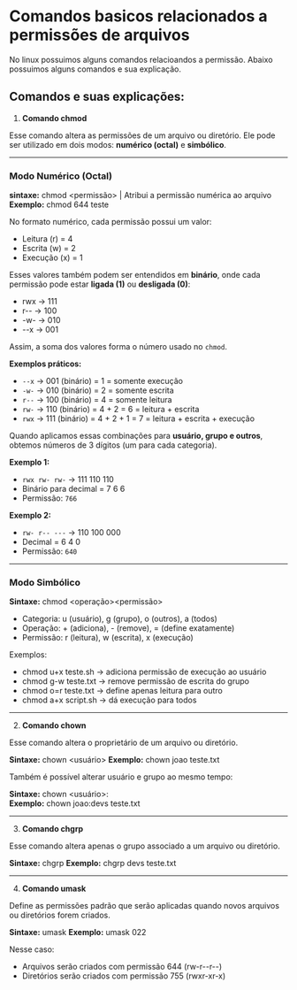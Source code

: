 # Comandos basicos relacionados a permissões de arquivos

No linux possuimos alguns comandos relacioandos a permissão. Abaixo possuimos alguns comandos e sua explicação.

## Comandos e suas explicações:

1. **Comando chmod** 

Esse comando altera as permissões de um arquivo ou diretório.
Ele pode ser utilizado em dois modos: **numérico (octal)** e **simbólico**.

---

### Modo Numérico (Octal)

**sintaxe:** chmod <permissão> <arquivo> | Atribui a permissão numérica ao arquivo
**Exemplo:** chmod 644 teste

No formato numérico, cada permissão possui um valor:

- Leitura (r) = 4 
- Escrita (w) = 2 
- Execução (x) = 1 

Esses valores também podem ser entendidos em **binário**, onde cada permissão pode estar **ligada (1)** ou **desligada (0)**:

- rwx → 111 
- r-- → 100 
- -w- → 010 
- --x → 001 

Assim, a soma dos valores forma o número usado no `chmod`.

**Exemplos práticos:**

- `--x` → 001 (binário) = 1 = somente execução 
- `-w-` → 010 (binário) = 2 = somente escrita 
- `r--` → 100 (binário) = 4 = somente leitura 
- `rw-` → 110 (binário) = 4 + 2 = 6 = leitura + escrita 
- `rwx` → 111 (binário) = 4 + 2 + 1 = 7 = leitura + escrita + execução 

Quando aplicamos essas combinações para **usuário, grupo e outros**, obtemos números de 3 dígitos (um para cada categoria).  

**Exemplo 1:**  
- `rwx rw- rw-` → 111 110 110  
- Binário para decimal = 7 6 6  
- Permissão: `766`

**Exemplo 2:**  
- `rw- r-- ---` → 110 100 000  
- Decimal = 6 4 0  
- Permissão: `640`

---

### Modo Simbólico

**Sintaxe:** chmod <categoria><operação><permissão> <arquivo>  
- Categoria: u (usuário), g (grupo), o (outros), a (todos)  
- Operação: + (adiciona), - (remove), = (define exatamente)  
- Permissão: r (leitura), w (escrita), x (execução)  

Exemplos: 
- chmod u+x teste.sh → adiciona permissão de execução ao usuário 
- chmod g-w teste.txt → remove permissão de escrita do grupo 
- chmod o=r teste.txt → define apenas leitura para outro 
- chmod a+x script.sh → dá execução para todos 

---

2. **Comando chown**

Esse comando altera o proprietário de um arquivo ou diretório.

**Sintaxe:** chown <usuário> <arquivo> 
**Exemplo:** chown joao teste.txt

Também é possível alterar usuário e grupo ao mesmo tempo:

**Sintaxe:** chown <usuário>:<grupo> <arquivo>  
**Exemplo:** chown joao:devs teste.txt  

---

3. **Comando chgrp**

Esse comando altera apenas o grupo associado a um arquivo ou diretório.

**Sintaxe:** chgrp <grupo> <arquivo> 
**Exemplo:** chgrp devs teste.txt 

---

4. **Comando umask**

Define as permissões padrão que serão aplicadas quando novos arquivos ou diretórios forem criados.

**Sintaxe:** umask <valor> 
**Exemplo:** umask 022

Nesse caso: 
- Arquivos serão criados com permissão 644 (rw-r--r--) 
- Diretórios serão criados com permissão 755 (rwxr-xr-x)
